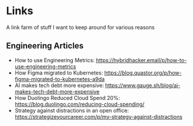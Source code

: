# Links
A link farm of stuff I want to keep around for various reasons

## Engineering Articles
- How to use Engineering Metrics: https://hybridhacker.email/p/how-to-use-engineering-metrics
- How Figma migrated to Kubernetes: https://blog.quastor.org/p/how-figma-migrated-to-kubernetes-a9da
- AI makes tech debt more expensive: https://www.gauge.sh/blog/ai-makes-tech-debt-more-expensive
- How Duolingo Reduced Cloud Spend 20%: https://blog.duolingo.com/reducing-cloud-spending/
- Strategy against distractions in an open office: https://strategizeyourcareer.com/p/my-strategy-against-distractions
